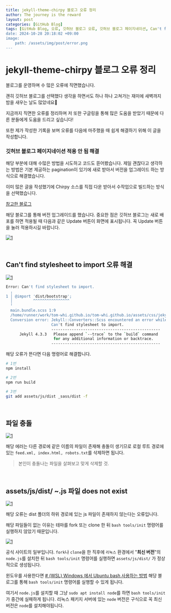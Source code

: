 ```yaml
---
title: jekyll-theme-chirpy 블로그 오류 정리
author: The journey is the reward
layout: post
categories: [GitHub Blog]
tags: [GitHub Blog, 오류, 깃허브 블로그 오류, 깃허브 블로그 페이지네이션, Can't find stylesheet to import, assets/js/dist/ ~.js 파일 does not exist]
date: 2024-10-28 20:18:02 +09:00
image:
    path: /assets/img/post/error.png
---
```


# jekyll-theme-chirpy 블로그 오류 정리

블로그를 운영하며 수 많은 오류에 직면했습니다. 

괜히 깃허브 블로그를 선택했다 생각을 하면서도 하나 하나 고쳐가는 재미에 새벽까지 밤을 새우는 날도 많았네요😬

지금까지 직면한 오류를 정리하며 저 또한 구글링을 통해 많은 도움을 받았기 때문에 다른 분들에게 도움을 드리고 싶습니다!

또한 제가 작성한 기록을 보며 오류를 다음에 마주했을 때 쉽게 해결하기 위해 이 글을 작성합니다.


### 깃허브 블로그 페이지네이션 적용 안 됨 해결

해당 부분에 대해 수많은 방법을 시도하고 코드도 뜯어봤습니다. 제일 괜찮다고 생각하는 방법은 기본 제공하는 pagination이 있기에 새로 받아서 버전을 업그레이드 하는 방식으로 해결했습니다.

이미 많은 글을 작성했기에 Chirpy 소스를 직접 다운 받아서 수작업으로 빌드하는 방식을 선택했습니다.

[참고한 블로그](https://blog.ju-ing.com/posts/jekyll-theme-chirpy-upgrade-6/)

해당 블로그를 통해 버전 업그레이드를 했습니다. 중요한 점은 깃허브 블로그는 새로 배포를 하면 적용될 때 다음과 같은 Update 버튼이 화면에 표시됩니다. 꼭 Update 버튼을 눌러 적용하시길 바랍니다.

<a href="https://github.com/LeeNaYoung240/LeeNaYoung240.github.io/assets/e8e34810-7921-4800-b3d6-bdf893828105" class="popup img-link"><img src="https://github.com/user-attachments/assets/e8e34810-7921-4800-b3d6-bdf893828105" alt="1" loading="lazy"></a>

<br>

##  Can't find stylesheet to import 오류 해결

<a href="https://github.com/LeeNaYoung240/LeeNaYoung240.github.io/assets/48b4304b-ff86-43b9-9a25-41a4b95756ba" class="popup img-link"><img src="https://github.com/user-attachments/assets/48b4304b-ff86-43b9-9a25-41a4b95756ba" alt="1" loading="lazy"></a>

```bash
Error: Can't find stylesheet to import.
  ╷
1 │ @import 'dist/bootstrap';
  │         ^^^^^^^^^^^^^^^^
  ╵
  main.bundle.scss 1:9                                                                           @import
  /home/runner/work/tom-whi.github.io/tom-whi.github.io/assets/css/jekyll-theme-chirpy.scss 1:9  root stylesheet 
  Conversion error: Jekyll::Converters::Scss encountered an error while converting 'assets/css/jekyll-theme-chirpy.scss':
                    Can't find stylesheet to import.
                    ------------------------------------------------
      Jekyll 4.3.3   Please append `--trace` to the `build` command 
                     for any additional information or backtrace. 
                    ------------------------------------------------
```

해당 오류가 뜬다면 다음 명령어로 해결합니다.

```bash
# 1번
npm install

# 2번
npm run build

# 3번
git add assets/js/dist _sass/dist -f
```

<br>

## 파일 충돌

<a href="https://github.com/LeeNaYoung240/LeeNaYoung240.github.io/assets/4c4d49af-d8e1-4caf-aefc-c8102a535a90" class="popup img-link"><img src="https://github.com/user-attachments/assets/4c4d49af-d8e1-4caf-aefc-c8102a535a90" alt="1" loading="lazy"></a>

해당 에러는 다른 경로에 같은 이름의 파일이 존재해 충돌이 생기므로  로컬 루트 경로에 있는 `feed.xml, index.html, robots.txt`를 삭제하면 됩니다.

> 본인이 충돌나는 파일을 살펴보고 맞게 삭제할 것.

<br>

## assets/js/dist/ ~.js 파일 does not exist

<a href="https://github.com/LeeNaYoung240/LeeNaYoung240.github.io/assets/fda1571e-b806-4a62-b927-452bf7c84935" class="popup img-link"><img src="https://github.com/user-attachments/assets/fda1571e-b806-4a62-b927-452bf7c84935" alt="1" loading="lazy"></a>

해당 오류는 dist 폴더의 하위 경로에 있는 js 파일이 존재하지 않는다는 오류입니다.

해당 파일들이 없는 이유는 테마를 fork 또는 clone 한 뒤 `bash tools/init` 명령어를 실행하지 않았기 때문입니다.

<a href="https://github.com/LeeNaYoung240/LeeNaYoung240.github.io/assets/8811756a-d9a5-42d3-945c-26eff48f632c" class="popup img-link"><img src="https://github.com/user-attachments/assets/8811756a-d9a5-42d3-945c-26eff48f632c" alt="1" loading="lazy"></a>

공식 사이트의 일부입니다. `fork`나 `clone`을 한 직후에 `리눅스` 환경에서 "**최신 버전**"의 `node.js`를 설치한 뒤 `bash tools/init` 명령어를 실행하면 `assets/js/dist/` 가 정상적으로 생성됩니다.

윈도우를 사용한다면 [# (WSL) Windows 에서 Ubuntu bash 사용하는 방법](https://blog.ju-ing.com/posts/WSL-ubuntu-bash-install/) 해당 블로그를 통해 `bash tools/init` 명령어를 실행할 수 있게 됩니다.

여기서 `node.js`를 설치할 때 그냥 `sudo apt install node`를 하면 `bash tools/init`가 중간에 실패하게 됩니다. 리눅스 패키지 서버에 있는 `node` 버전은 구식으로 꼭 최신 버전은 `node`를 설치해야됩니다.


